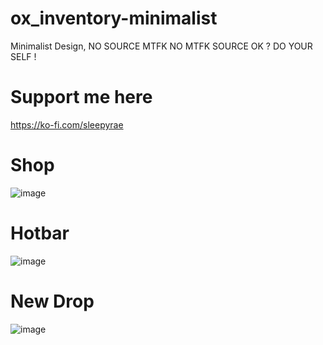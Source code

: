 # ox_inventory-minimalist
Minimalist Design, NO SOURCE MTFK
NO MTFK SOURCE OK ? DO YOUR SELF !

# Support me here
https://ko-fi.com/sleepyrae

# Shop
![image](https://github.com/sleepyexe/ox_inventory-minimalist/assets/67649181/fc1bc804-5962-46d1-8f30-1b3e8522025b)
# Hotbar
![image](https://github.com/sleepyexe/ox_inventory-minimalist/assets/67649181/aac9a0bb-810a-4c77-9b06-054e29648798)
# New Drop
![image](https://github.com/sleepyexe/ox_inventory-minimalist/assets/67649181/655c3292-2ba1-4464-99ee-243f83013247)
